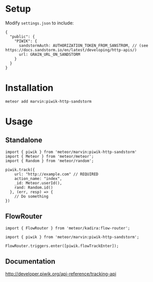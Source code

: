 # Setup
Modify `settings.json` to include:
````
{
  "public": {
    "PIWIK": {
      sandstormAuth: AUTHORIZATION_TOKEN_FROM_SANSTROM, // (see https://docs.sandstorm.io/en/latest/developing/http-apis/)
      url: GRAIN_URL_ON_SANDSTORM
    }
  }
}
````
# Installation
````
meteor add marvin:piwik-http-sandstorm
````
# Usage

## Standalone
````
import { piwik } from 'meteor/marvin:piwik-http-sandstorm'
import { Meteor } from 'meteor/meteor';
import { Random } from 'meteor/random';

piwik.track({
    url: "http://example.com" // REQUIRED
    action_name: "index",
    _id: Meteor.userId(),
    rand: Random.id()
  }, (err, resp) => {
    // Do something
})
````

## FlowRouter
````
import { FlowRouter } from 'meteor/kadira:flow-router';

import { piwik } from 'meteor/marvin:piwik-http-sandstorm';

FlowRouter.triggers.enter([piwik.flowTrackEnter]);
````

## Documentation
http://developer.piwik.org/api-reference/tracking-api
